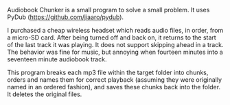 Audiobook Chunker is a small program to solve a small problem. It uses PyDub (https://github.com/jiaaro/pydub).

I purchased a cheap wireless headset which reads audio files, in order, from a micro-SD card. After being turned off and back on, it returns to the start of the last track it was playing. It does not support skipping ahead in a track. The behavior was fine for music, but annoying when fourteen minutes into a seventeen minute audiobook track.

This program breaks each mp3 file within the target folder into chunks, orders and names them for correct playback (assuming they were originally named in an ordered fashion), and saves these chunks back into the folder. It deletes the original files.
